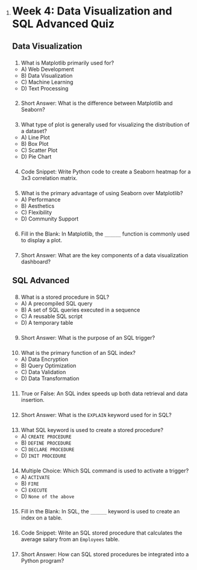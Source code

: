 ﻿1.  # Week 4: Data Visualization and SQL Advanced Quiz
    
    ## Data Visualization
    
    ### 
    
    1.  What is Matplotlib primarily used for?
    
    -   A) Web Development
    -   B) Data Visualization
    -   C) Machine Learning
    -   D) Text Processing
    
    ### 
    
    2.  Short Answer: What is the difference between Matplotlib and Seaborn?
    
    ### 
    
    3.  What type of plot is generally used for visualizing the distribution of a dataset?
    
    -   A) Line Plot
    -   B) Box Plot
    -   C) Scatter Plot
    -   D) Pie Chart
    
    ### 
    
    4.  Code Snippet: Write Python code to create a Seaborn heatmap for a 3x3 correlation matrix.
    
    ### 
    
    5.  What is the primary advantage of using Seaborn over Matplotlib?
    
    -   A) Performance
    -   B) Aesthetics
    -   C) Flexibility
    -   D) Community Support
    
    ### 
    
    6.  Fill in the Blank: In Matplotlib, the `______` function is commonly used to display a plot.
    
    ### 
    
    7.  Short Answer: What are the key components of a data visualization dashboard?
    
    ## SQL Advanced
    
    ### 
    
    8.  What is a stored procedure in SQL?
    
    -   A) A precompiled SQL query
    -   B) A set of SQL queries executed in a sequence
    -   C) A reusable SQL script
    -   D) A temporary table
    
    ### 
    
    9.  Short Answer: What is the purpose of an SQL trigger?
    
    ### 
    
    10.  What is the primary function of an SQL index?
    
    -   A) Data Encryption
    -   B) Query Optimization
    -   C) Data Validation
    -   D) Data Transformation
    
    ### 
    
    11.  True or False: An SQL index speeds up both data retrieval and data insertion.
    
    ### 
    
    12.  Short Answer: What is the `EXPLAIN` keyword used for in SQL?
    
    ### 
    
    13.  What SQL keyword is used to create a stored procedure?
    
    -   A) `CREATE PROCEDURE`
    -   B) `DEFINE PROCEDURE`
    -   C) `DECLARE PROCEDURE`
    -   D) `INIT PROCEDURE`
    
    ### 
    
    14.  Multiple Choice: Which SQL command is used to activate a trigger?
    
    -   A) `ACTIVATE`
    -   B) `FIRE`
    -   C) `EXECUTE`
    -   D) `None of the above`
    
    ### 
    
    15.  Fill in the Blank: In SQL, the `______` keyword is used to create an index on a table.
    
    ### 
    
    16.  Code Snippet: Write an SQL stored procedure that calculates the average salary from an `Employees` table.
    
    ### 
    
    17.  Short Answer: How can SQL stored procedures be integrated into a Python program?
    

